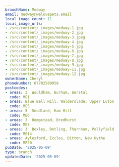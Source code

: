 ```yaml
---
branchName: Medway
email: medway@welovepets.email
local_image_count: 11
local_image_urls:
- /src/content/_images/medway-1.jpg
- /src/content/_images/medway-2.jpg
- /src/content/_images/medway-3.jpeg
- /src/content/_images/medway-4.jpg
- /src/content/_images/medway-5.jpg
- /src/content/_images/medway-6.jpg
- /src/content/_images/medway-7.jpg
- /src/content/_images/medway-8.jpg
- /src/content/_images/medway-9.jpg
- /src/content/_images/medway-11.jpg
- /src/content/_images/medway-12.jpg
ownerName: Cheryl
phoneNumber: 07702589958
postcodes:
- areas: 3  Wouldham, Burham, Borstal
  code: ME1
- areas: Blue Bell Hill, Walderslade, Upper Luton
  code: ME5
- areas: 5  Snodland, Ham Hill
  code: ME6
- areas: 3  Hempstead, Bredhurst
  code: ME7
- areas: 3  Boxley, Detling, Thurnham, Pollyfield
  code: ME14
- areas: Aylesford, Eccles, Ditton, New Hythe
  code: ME20
pubDate: '2025-05-09'
type: branch
updatedDate: '2025-05-09'
---
```





